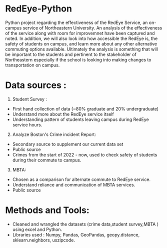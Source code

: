 # RedEye-Python
Python project regarding the effectiveness of the RedEye Service, an on-campus service of Northeastern University. An analysis of the effectiveness of the service along with room for improvemnet have been captured and noted. In addition, we will also look into how accessible the RedEye is, the safety of students on campus, and learn more about any other alternative commuting options available. Ultimately the analysis is something that will be important to the students and pertinent to the stakeholder of Northeastern especially if the school is looking into making changes to transportation on campus.

# Data sources :
1. Student Survey :
- First hand collection of data (~80% graduate and 20% undergraduate)
- Understand more about the RedEye service itself
- Understanding pattern of students leaving campus during RedEye service hours.
2. Analyze Boston's Crime incident Report:
- Secondary source to supplement our current data set
- Public source
- Crimes from the start of 2022 - now, used to check safety of students during their commute to campus.
3. MBTA:
- Chosen as a comparison for alternate commute to RedEye service.
- Understand reliance and communication of MBTA services.
- Public source

# Methods and Tools:
- Cleaned and wrangled the datasets (crime data,student survey,MBTA ) using excel and Python.
- Libraries used : Numpy, Pandas, GeoPandas, geopy.distance, sklearn.neighbors, uszipcode.
